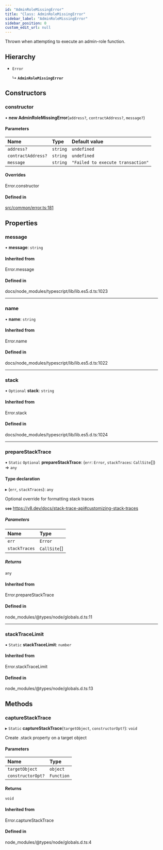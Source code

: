 ```yaml
---
id: "AdminRoleMissingError"
title: "Class: AdminRoleMissingError"
sidebar_label: "AdminRoleMissingError"
sidebar_position: 0
custom_edit_url: null
---
```


Thrown when attempting to execute an admin-role function.

## Hierarchy

- `Error`

  ↳ **`AdminRoleMissingError`**

## Constructors

### constructor

• **new AdminRoleMissingError**(`address?`, `contractAddress?`, `message?`)

#### Parameters

| Name | Type | Default value |
| :------ | :------ | :------ |
| `address?` | `string` | `undefined` |
| `contractAddress?` | `string` | `undefined` |
| `message` | `string` | `"Failed to execute transaction"` |

#### Overrides

Error.constructor

#### Defined in

[src/common/error.ts:181](https://github.com/PrasoonPratham/nftlabs-sdk-ts/blob/bd3e5c6/src/common/error.ts#L181)

## Properties

### message

• **message**: `string`

#### Inherited from

Error.message

#### Defined in

docs/node_modules/typescript/lib/lib.es5.d.ts:1023

___

### name

• **name**: `string`

#### Inherited from

Error.name

#### Defined in

docs/node_modules/typescript/lib/lib.es5.d.ts:1022

___

### stack

• `Optional` **stack**: `string`

#### Inherited from

Error.stack

#### Defined in

docs/node_modules/typescript/lib/lib.es5.d.ts:1024

___

### prepareStackTrace

▪ `Static` `Optional` **prepareStackTrace**: (`err`: `Error`, `stackTraces`: `CallSite`[]) => `any`

#### Type declaration

▸ (`err`, `stackTraces`): `any`

Optional override for formatting stack traces

**`see`** https://v8.dev/docs/stack-trace-api#customizing-stack-traces

##### Parameters

| Name | Type |
| :------ | :------ |
| `err` | `Error` |
| `stackTraces` | `CallSite`[] |

##### Returns

`any`

#### Inherited from

Error.prepareStackTrace

#### Defined in

node_modules/@types/node/globals.d.ts:11

___

### stackTraceLimit

▪ `Static` **stackTraceLimit**: `number`

#### Inherited from

Error.stackTraceLimit

#### Defined in

node_modules/@types/node/globals.d.ts:13

## Methods

### captureStackTrace

▸ `Static` **captureStackTrace**(`targetObject`, `constructorOpt?`): `void`

Create .stack property on a target object

#### Parameters

| Name | Type |
| :------ | :------ |
| `targetObject` | `object` |
| `constructorOpt?` | `Function` |

#### Returns

`void`

#### Inherited from

Error.captureStackTrace

#### Defined in

node_modules/@types/node/globals.d.ts:4
